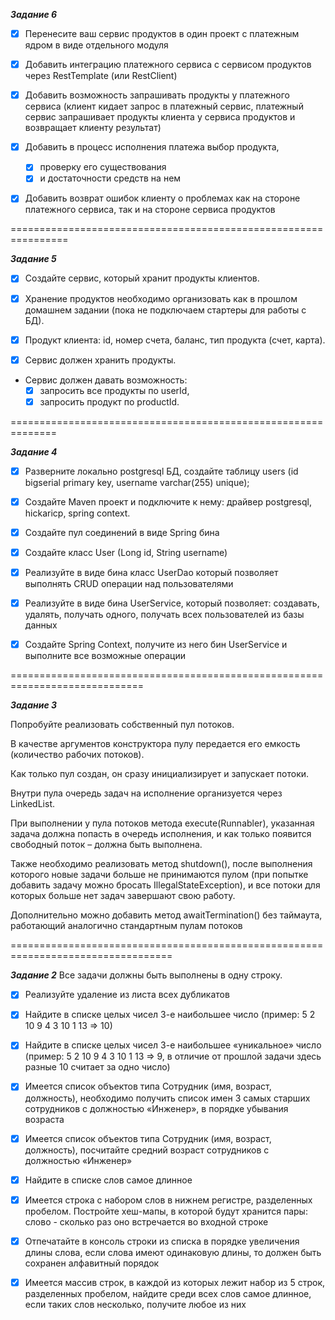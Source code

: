 ***Задание 6***

- [X] Перенесите ваш сервис продуктов в один проект с платежным ядром в виде отдельного модуля

- [X] Добавить интеграцию платежного сервиса с сервисом продуктов через
  RestTemplate (или RestClient)

- [X] Добавить возможность запрашивать продукты у платежного сервиса (клиент кидает запрос в платежный сервис,
  платежный сервис запрашивает продукты клиента у сервиса продуктов и возвращает клиенту результат)

- [X] Добавить в процесс исполнения платежа выбор продукта,
  - [X] проверку его существования 
  - [X] и достаточности средств на нем

- [X] Добавить возврат ошибок клиенту о проблемах как на стороне платежного сервиса, так и на стороне сервиса продуктов

================================================================

***Задание 5***

- [X] Создайте сервис, который хранит продукты клиентов.

- [X] Хранение продуктов необходимо организовать как в прошлом домашнем задании (пока не подключаем стартеры для работы с БД).

- [X] Продукт клиента: id, номер счета, баланс, тип продукта (счет, карта).

- [X] Сервис должен хранить продукты.

- Сервис должен давать возможность: 
  - [X] запросить все продукты по userId, 
  - [X] запросить продукт по productId.

==============================================================

***Задание 4***

- [X] Разверните локально postgresql БД, создайте таблицу users (id bigserial primary key, username varchar(255) unique);

- [X] Создайте Maven проект и подключите к нему: драйвер postgresql, hickaricp, spring context.

- [X] Создайте пул соединений в виде Spring бина

- [X] Создайте класс User (Long id, String username)

- [X] Реализуйте в виде бина класс UserDao который позволяет выполнять CRUD операции над пользователями

- [X] Реализуйте в виде бина UserService, который позволяет: создавать, удалять, получать одного, получать всех пользователей из базы данных

- [X] Создайте Spring Context, получите из него бин UserService и выполните все возможные операции

=============================================================================

  ***Задание 3***

Попробуйте реализовать собственный пул потоков.

В качестве аргументов конструктора пулу передается его емкость (количество рабочих потоков).

Как только пул создан, он сразу инициализирует и запускает потоки.

Внутри пула очередь задач на исполнение организуется через LinkedList<Runnable>.

При выполнении у пула потоков метода execute(Runnabler), указанная задача должна попасть в очередь исполнения, и как только появится свободный поток – должна быть выполнена. 

Также необходимо реализовать метод shutdown(), после выполнения которого новые задачи больше не принимаются пулом (при попытке добавить задачу можно бросать IllegalStateException), и все потоки для которых больше нет задач завершают свою работу. 

Дополнительно можно добавить метод awaitTermination() без таймаута, работающий аналогично стандартным пулам потоков

==================================================================================

***Задание 2***
Все задачи должны быть выполнены в одну строку.

- [X] Реализуйте удаление из листа всех дубликатов

- [X] Найдите в списке целых чисел 3-е наибольшее число (пример: 5 2 10 9 4 3 10 1 13 => 10)

- [X] Найдите в списке целых чисел 3-е наибольшее «уникальное» число (пример: 5 2 10 9 4 3 10 1 13 => 9, в отличие от прошлой задачи здесь разные 10 считает за одно число)

- [X] Имеется список объектов типа Сотрудник (имя, возраст, должность), необходимо получить список имен 3 самых старших сотрудников с должностью «Инженер», в порядке убывания возраста

- [X] Имеется список объектов типа Сотрудник (имя, возраст, должность), посчитайте средний возраст сотрудников с должностью «Инженер»

- [X] Найдите в списке слов самое длинное

- [X] Имеется строка с набором слов в нижнем регистре, разделенных пробелом. Постройте хеш-мапы, в которой будут хранится пары: слово - сколько раз оно встречается во входной строке

- [X] Отпечатайте в консоль строки из списка в порядке увеличения длины слова, если слова имеют одинаковую длины, то должен быть сохранен алфавитный порядок

- [X] Имеется массив строк, в каждой из которых лежит набор из 5 строк, разделенных пробелом, найдите среди всех слов самое длинное, если таких слов несколько, получите любое из них
